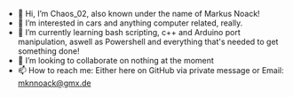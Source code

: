 - 👋 Hi, I’m Chaos_02, also known under the name of Markus Noack!
- 👀 I’m interested in cars and anything computer related, really.
- 🌱 I’m currently learning bash scripting, c++ and Arduino port manipulation, aswell as Powershell and everything that's needed to get something done!
- 💞️ I’m looking to collaborate on nothing at the moment
- 📫 How to reach me:
	Either here on GitHub via private message or
	Email: mknnoack@gmx.de

<!---
Chaos02/Chaos02 is a ✨ special ✨ repository because its `README.md` (this file) appears on your GitHub profile.
You can click the Preview link to take a look at your changes.
--->
